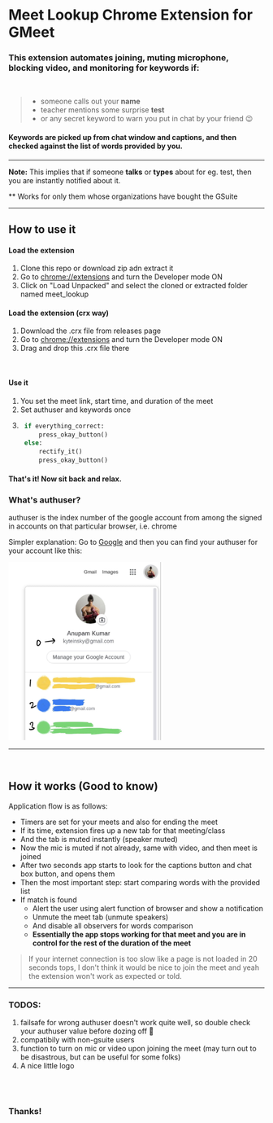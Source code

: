 
# Meet Lookup Chrome Extension for GMeet

### This extension automates joining, muting microphone, blocking video, and monitoring for keywords if:
<br />

> - someone calls out your **name**
> - teacher mentions some surprise **test**
> - or any secret keyword to warn you put in chat by your friend :wink:

#### Keywords are picked up from chat window and captions, and then checked against the list of words provided by you.

---
**Note:** This implies that if someone **talks** or **types** about for eg. test, then you are instantly notified about it.

** Works for only them whose organizations have bought the GSuite

---


## How to use it

#### Load the extension
1. Clone this repo or download zip adn extract it
2. Go to [chrome://extensions](chrome://extensions) and turn the Developer mode ON
3. Click on "Load Unpacked" and select the cloned or extracted folder named meet_lookup

#### Load the extension (crx way)
1. Download the .crx file from releases page
2. Go to [chrome://extensions](chrome://extensions) and turn the Developer mode ON
3. Drag and drop this .crx file there

<br />

#### Use it

1. You set the meet link, start time, and duration of the meet
2. Set authuser and keywords once
3. ```python
	if everything_correct:
		press_okay_button()
	else:
		rectify_it()
		press_okay_button()

#### That's it! Now sit back and relax.

### What's authuser?
authuser is the index number of the google account from among the signed in accounts on that particular browser, i.e. chrome

Simpler explanation: Go to [Google](https://google.com) and then you can find your authuser for your account like this:

<img src="assets/authuser.jpg" height="350px" width="300px" />

---

<br />

## How it works (Good to know)

Application flow is as follows:

- Timers are set for your meets and also for ending the meet
- If its time, extension fires up a new tab for that meeting/class
- And the tab is muted instantly (speaker muted)
- Now the mic is muted if not already, same with video, and then meet is joined
- After two seconds app starts to look for the captions button and chat box button, and opens them
- Then the most important step: start comparing words with the provided list
- If match is found
  - Alert the user using alert function of browser and show a notification
  - Unmute the meet tab (unmute speakers)
  - And disable all observers for words comparison
  - **Essentially the app stops working for that meet and you are in control for the rest of the duration of the meet**

> If your internet connection is too slow like a page is not loaded in 20 seconds tops, I don't think it would be nice to join the meet and yeah the extension won't work as expected or told.

---

### TODOS:
1. failsafe for wrong authuser doesn't work quite well, so double check your authuser value before dozing off :slightly_smiling_face:
2. compatibily with non-gsuite users
3. function to turn on mic or video upon joining the meet (may turn out to be disastrous, but can be useful for some folks)
4. A nice little logo

<br />
<br />

### Thanks!
